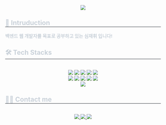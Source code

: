 <div align= "center">
    <img src="https://capsule-render.vercel.app/api?type=transparent&color=auto&height=120&text=I'm%20Hwi&animation=&fontColor=00a3cc&fontSize=60" />
    </div>
    <div style="text-align: left;"> 
    <h2 style="border-bottom: 1px solid #21262d; color: #c9d1d9;"> 🙌 Intruduction </h2>  
    <div style="font-weight: 700; font-size: 15px; text-align: left; color: #c9d1d9;" align= "center">                  백엔드 웹 개발자를 목표로 공부하고 있는 심재휘 입니다! </div> 
    </div>
    <div style="text-align: left;">
    <h2 style="border-bottom: 1px solid #21262d; color: #c9d1d9;"> 🛠️ Tech Stacks </h2> <br> 
    <div  align= "center"> <img src="https://img.shields.io/badge/Spring Boot-6DB33F?style=flat-square&logo=Spring Boot&logoColor=white">
          <img src="https://img.shields.io/badge/Spring-6DB33F?style=flat-square&logo=Spring&logoColor=white">
          <img src="https://img.shields.io/badge/Java-007396?style=flat-square&logo=Java&logoColor=white">
          <img src="https://img.shields.io/badge/MySQL-4479A1?style=flat-square&logo=MySQL&logoColor=white">
          <img src="https://img.shields.io/badge/MariaDB-003545?style=flat-square&logo=MariaDB&logoColor=white">
          <br/><img src="https://img.shields.io/badge/Notion-000000?style=flat-square&logo=Notion&logoColor=white">
          <img src="https://img.shields.io/badge/Git-F05032?style=flat-square&logo=Git&logoColor=white">
          <img src="https://img.shields.io/badge/Github-181717?style=flat-square&logo=Github&logoColor=white">
          <img src="https://img.shields.io/badge/HTML5-E34F26?style=flat-square&logo=HTML5&logoColor=white">
          <img src="https://img.shields.io/badge/CSS3-1572B6?style=flat-square&logo=CSS3&logoColor=white">
          <br/><img src="https://img.shields.io/badge/Javascript-F7DF1E?style=flat-square&logo=Javascript&logoColor=white">
          </div>
    </div>
    <div style="text-align: left;">
    <h2 style="border-bottom: 1px solid #21262d; color: #c9d1d9;"> 🧑‍💻 Contact me </h2> <br> 
    <div align= "center"> <a href=https://www.instagram.com/re._.hwi_?igsh=MXIwbWg0bXoxb2g0Yw%3D%3D&utm_source=qr> <img src="https://img.shields.io/badge/Instagram-E4405F?style=flat-square&logo=Instagram&logoColor=white&link=https://www.instagram.com/re._.hwi_?igsh=MXIwbWg0bXoxb2g0Yw%3D%3D&utm_source=qr"> </a>
         <a href=https://hwitory.tistory.com/> <img src="https://img.shields.io/badge/Tistory-000000?style=flat-square&logo=Tistory&logoColor=white&link=https://hwitory.tistory.com/"> </a>
         <a href=mailto:sswed147@gmail.com> <img src="https://img.shields.io/badge/Gmail-EA4335?style=flat-square&logo=Gmail&logoColor=white&link=mailto:sswed147@gmail.com"> </a>
          </div>  <br> 
    <div align= "center">  </div> 
    </div>
    
